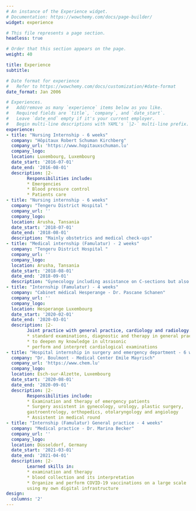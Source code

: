 ```yaml
---
# An instance of the Experience widget.
# Documentation: https://wowchemy.com/docs/page-builder/
widget: experience

# This file represents a page section.
headless: true

# Order that this section appears on the page.
weight: 40

title: Experience
subtitle:

# Date format for experience
#   Refer to https://wowchemy.com/docs/customization/#date-format
date_format: Jan 2006

# Experiences.
#   Add/remove as many `experience` items below as you like.
#   Required fields are `title`, `company`, and `date_start`.
#   Leave `date_end` empty if it's your current employer.
#   Begin multi-line descriptions with YAML's `|2-` multi-line prefix.
experience:
- title: "Nursing Internship - 6 weeks"
  company: "Hôpitaux Robert Schuman Kirchberg"
  company_url: 'https://www.hopitauxschuman.lu'
  company_logo: 
  location: Luxembourg, Luxembourg
  date_start: '2016-07-01'
  date_end: '2016-08-01'
  description: |2-
        Responsibilities include:
        * Emergencies 
        * Blood pressure control
        * Patients care  
- title: "Nursing internship - 6 weeks"
  company: "Tengeru District Hospital "
  company_url: ''
  company_logo: 
  location: Arusha, Tansania
  date_start: '2018-07-01'
  date_end: '2018-08-01'
  description: "Mainly obstetrics and medical check-ups" 
- title: "Medical internship (Famulatur) - 2 weeks"
  company: "Tengeru District Hospital "
  company_url: ''
  company_logo: 
  location: Arusha, Tansania
  date_start: '2018-08-01'
  date_end: '2018-09-01'
  description: "Gynecology including assistance on C-sections but also other surgery like amputations"
- title: "Internship (Famulatur) - 4 weeks"
  company: "Cabinet médical Hesperange - Dr. Pascane Schanen"
  company_url: ''
  company_logo: 
  location: Hesperange Luxembourg
  date_start: '2020-02-01'
  date_end: '2020-03-01'
  description: |2-
        Joint practice with general practice, cardiology and radiology. I learned:
        * standard examinations, diagnostic and therapy in general practice
        * to deepen my knowledge in ultrasonic
        * perform and interpret cardiological examinations 
- title: "Hospital internship in surgery and emergency department - 6 weeks"
  company: "Dr. Boulmont - Medical Center Emile Mayrisch"
  company_url: 'https://www.chem.lu'
  company_logo: 
  location: Esch-sur-Alzette, Luxembourg
  date_start: '2020-08-01'
  date_end: '2020-09-01'
  description: |2-
        Responsibilities include:
        * Examination and therapy of emergency patients
        * Surgery assistent in gynecology, urology, plastic surgery, 
        gastroentrology, orthopedics, otolaryngology and angiology
        * Assistent in medical round
- title: "Internship (Famulatur) General practice - 4 weeks"
  company: "Medical practice - Dr. Marina Becker"
  company_url: ''
  company_logo: 
  location: Düsseldorf, Germany
  date_start: '2021-03-01'
  date_end: '2021-04-01'
  description: |2-
        Learned skills in:
        * examination and therapy
        * blood collection and its interpretation 
        * Organize and perform COVID-19 vaccinations on a large scale 
        using my own digital infrastructure
design:
  columns: '2'
---
```


